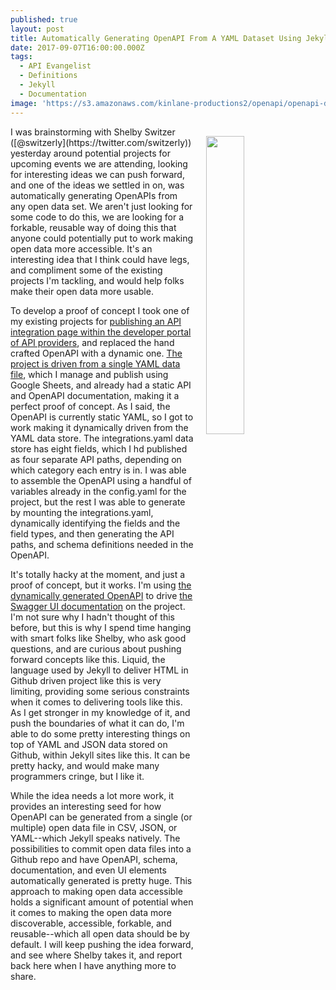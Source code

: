 ```yaml
---
published: true
layout: post
title: Automatically Generating OpenAPI From A YAML Dataset Using Jekyll
date: 2017-09-07T16:00:00.000Z
tags:
  - API Evangelist
  - Definitions
  - Jekyll
  - Documentation
image: 'https://s3.amazonaws.com/kinlane-productions2/openapi/openapi-dynamic.png'
---
```

<p><img src="https://s3.amazonaws.com/kinlane-productions2/openapi/openapi-dynamic.png" align="right" width="35%" style="padding: 15px;" /></p>I was brainstorming with Shelby Switzer ([@switzerly](https://twitter.com/switzerly)) yesterday around potential projects for upcoming events we are attending, looking for interesting ideas we can push forward, and one of the ideas we settled in on, was automatically generating OpenAPIs from any open data set. We aren't just looking for some code to do this, we are looking for a forkable, reusable way of doing this that anyone could potentially put to work making open data more accessible. It's an interesting idea that I think could have legs, and compliment some of the existing projects I'm tackling, and would help folks make their open data more usable.

To develop a proof of concept I took one of my existing projects for [publishing an API integration page within the developer portal of API providers](http://api.integration.tool.apievangelist.com/), and replaced the hand crafted OpenAPI with a dynamic one. [The project is driven from a single YAML data file](https://github.com/api-evangelist-tools/api-integration/blob/master/_data/integrations.yaml), which I manage and publish using Google Sheets, and already had a static API and OpenAPI documentation, making it a perfect proof of concept. As I said, the OpenAPI is currently static YAML, so I got to work making it dynamically driven from the YAML data store. The integrations.yaml data store has eight fields, which I hd published as four separate API paths, depending on which category each entry is in. I was able to assemble the OpenAPI using a handful of variables already in the config.yaml for the project, but the rest I was able to generate by mounting the integrations.yaml, dynamically identifying the fields and the field types, and then generating the API paths, and schema definitions needed in the OpenAPI.

It's totally hacky at the moment, and just a proof of concept, but it works. I'm using [the dynamically generated OpenAPI](https://github.com/api-evangelist-tools/api-integration/blob/master/apis/openapi.yaml) to drive [the Swagger UI documentation](http://api.integration.tool.apievangelist.com/documentation/) on the project. I'm not sure why I hadn't thought of this before, but this is why I spend time hanging with smart folks like Shelby, who ask good questions, and are curious about pushing forward concepts like this. Liquid, the language used by Jekyll to deliver HTML in Github driven project like this is very limiting, providing some serious constraints when it comes to delivering tools like this. As I get stronger in my knowledge of it, and push the boundaries of what it can do, I'm able to do some pretty interesting things on top of YAML and JSON data stored on Github, within Jekyll sites like this. It can be pretty hacky, and would make many programmers cringe, but I like it.

While the idea needs a lot more work, it provides an interesting seed for how OpenAPI can be generated from a single (or multiple) open data file in CSV, JSON, or YAML--which Jekyll speaks natively. The possibilities to commit open data files into a Github repo and have OpenAPI, schema, documentation, and even UI elements automatically generated is pretty huge. This approach to making open data accessible holds a significant amount of potential when it comes to making the open data more discoverable, accessible, forkable, and reusable--which all open data should be by default. I will keep pushing the idea forward, and see where Shelby takes it, and report back here when I have anything more to share.  
